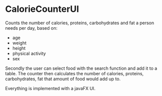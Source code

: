 # CalorieCounterUI

Counts the number of calories, proteins, carbohydrates and fat a person needs per day, based on:
- age
- weight
- height
- physical activity
- sex

Secondly the user can select food with the search function and add it to a table. The counter then calculates the number of calories, proteins, carbohydrates, fat that amount of food would add up to.

Everything is implemented with a javaFX UI.
